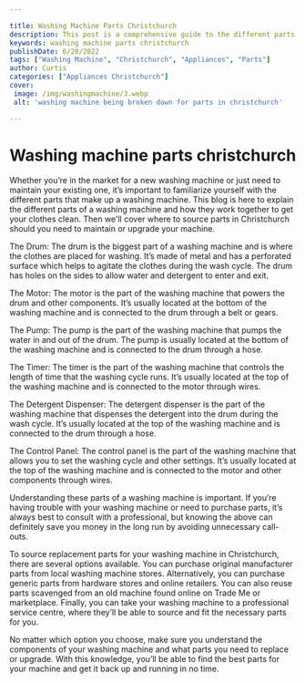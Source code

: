 ```yaml
---

title: Washing Machine Parts Christchurch
description: This post is a comprehensive guide to the different parts of a washing machine and how they work together. If you're in the market for a new washing machine or just need to maintain your existing one, it's important to familiarize yourself with the different parts. Now read on to learn more about each part of a washing machine!
keywords: washing machine parts christchurch
publishDate: 6/20/2022
tags: ["Washing Machine", "Christchurch", "Appliances", "Parts"]
author: Curtis
categories: ["Appliances Christchurch"]
cover: 
 image: /img/washingmachine/3.webp
 alt: 'washing machine being broken down for parts in christchurch'

---
```


# Washing machine parts christchurch

Whether you’re in the market for a new washing machine or just need to maintain your existing one, it’s important to familiarize yourself with the different parts that make up a washing machine. This blog is here to explain the different parts of a washing machine and how they work together to get your clothes clean. Then we'll cover where to source parts in Christchurch should you need to maintain or upgrade your machine.

The Drum: The drum is the biggest part of a washing machine and is where the clothes are placed for washing. It’s made of metal and has a perforated surface which helps to agitate the clothes during the wash cycle. The drum has holes on the sides to allow water and detergent to enter and exit. 

The Motor: The motor is the part of the washing machine that powers the drum and other components. It’s usually located at the bottom of the washing machine and is connected to the drum through a belt or gears. 

The Pump: The pump is the part of the washing machine that pumps the water in and out of the drum. The pump is usually located at the bottom of the washing machine and is connected to the drum through a hose. 

The Timer: The timer is the part of the washing machine that controls the length of time that the washing cycle runs. It’s usually located at the top of the washing machine and is connected to the motor through wires. 

The Detergent Dispenser: The detergent dispenser is the part of the washing machine that dispenses the detergent into the drum during the wash cycle. It’s usually located at the top of the washing machine and is connected to the drum through a hose. 

The Control Panel: The control panel is the part of the washing machine that allows you to set the washing cycle and other settings. It’s usually located at the top of the washing machine and is connected to the motor and other components through wires. 

Understanding these parts of a washing machine is important. If you’re having trouble with your washing machine or need to purchase parts, it’s always best to consult with a professional, but knowing the above can definitely save you money in the long run by avoiding unnecessary call-outs. 

To source replacement parts for your washing machine in Christchurch, there are several options available. You can purchase original manufacturer parts from local washing machine stores. Alternatively, you can purchase generic parts from hardware stores and online retailers. You can also reuse parts scavenged from an old machine found online on Trade Me or marketplace. Finally, you can take your washing machine to a professional service centre, where they’ll be able to source and fit the necessary parts for you. 

No matter which option you choose, make sure you understand the components of your washing machine and what parts you need to replace or upgrade. With this knowledge, you’ll be able to find the best parts for your machine and get it back up and running in no time.
